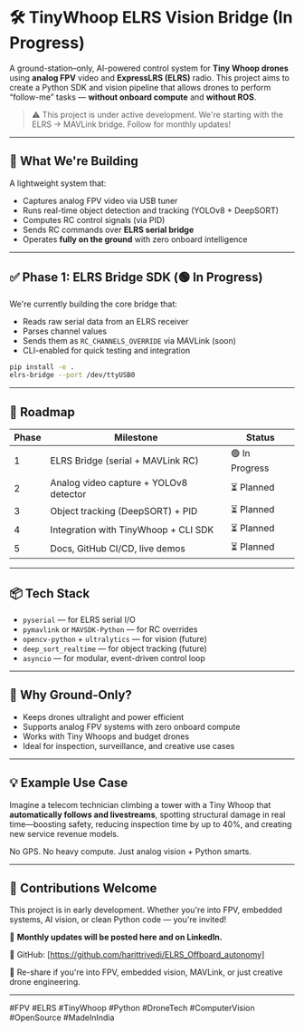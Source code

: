 # 🛠️ TinyWhoop ELRS Vision Bridge (In Progress)

A ground-station–only, AI-powered control system for **Tiny Whoop drones** using **analog FPV** video and **ExpressLRS (ELRS)** radio. This project aims to create a Python SDK and vision pipeline that allows drones to perform “follow-me” tasks — **without onboard compute** and **without ROS**.

> ⚠️ This project is under active development. We're starting with the ELRS → MAVLink bridge. Follow for monthly updates!

---

## 🎯 What We're Building

A lightweight system that:
- Captures analog FPV video via USB tuner
- Runs real-time object detection and tracking (YOLOv8 + DeepSORT)
- Computes RC control signals (via PID)
- Sends RC commands over **ELRS serial bridge**
- Operates **fully on the ground** with zero onboard intelligence

---

## ✅ Phase 1: ELRS Bridge SDK (🟢 In Progress)

We're currently building the core bridge that:
- Reads raw serial data from an ELRS receiver
- Parses channel values
- Sends them as `RC_CHANNELS_OVERRIDE` via MAVLink (soon)
- CLI-enabled for quick testing and integration

```bash
pip install -e .
elrs-bridge --port /dev/ttyUSB0
```

---

## 🔭 Roadmap

| Phase | Milestone | Status |
|-------|-----------|--------|
| 1     | ELRS Bridge (serial + MAVLink RC) | 🟢 In Progress |
| 2     | Analog video capture + YOLOv8 detector | ⏳ Planned |
| 3     | Object tracking (DeepSORT) + PID | ⏳ Planned |
| 4     | Integration with TinyWhoop + CLI SDK | ⏳ Planned |
| 5     | Docs, GitHub CI/CD, live demos | ⏳ Planned |

---

## 📦 Tech Stack

- `pyserial` — for ELRS serial I/O  
- `pymavlink` or `MAVSDK-Python` — for RC overrides  
- `opencv-python` + `ultralytics` — for vision (future)  
- `deep_sort_realtime` — for object tracking (future)  
- `asyncio` — for modular, event-driven control loop

---

## 🤔 Why Ground-Only?

- Keeps drones ultralight and power efficient  
- Supports analog FPV systems with zero onboard compute  
- Works with Tiny Whoops and budget drones  
- Ideal for inspection, surveillance, and creative use cases

---

## 💡 Example Use Case

Imagine a telecom technician climbing a tower with a Tiny Whoop that **automatically follows and livestreams**, spotting structural damage in real time—boosting safety, reducing inspection time by up to 40%, and creating new service revenue models.

No GPS. No heavy compute. Just analog vision + Python smarts.

---

## 🙌 Contributions Welcome

This project is in early development. Whether you're into FPV, embedded systems, AI vision, or clean Python code — you're invited!

📅 **Monthly updates will be posted here and on LinkedIn.**

📂 GitHub: [https://github.com/harittrivedi/ELRS_Offboard_autonomy]

🔁 Re-share if you're into FPV, embedded vision, MAVLink, or just creative drone engineering.

---

#FPV #ELRS #TinyWhoop #Python #DroneTech #ComputerVision #OpenSource #MadeInIndia

